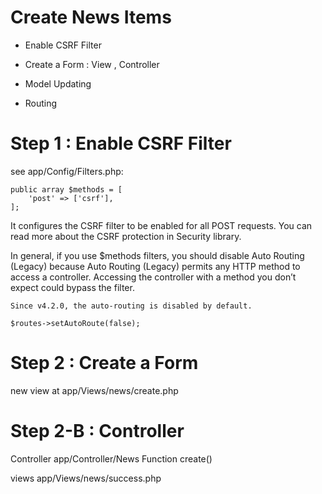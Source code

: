 # Create News Items

- Enable CSRF Filter

- Create a Form : View , Controller

- Model Updating

- Routing 


# Step 1 : Enable CSRF Filter

see  app/Config/Filters.php:

    public array $methods = [
        'post' => ['csrf'],
    ];

It configures the CSRF filter to be enabled for all POST requests. You can read more about the CSRF protection in Security library.

In general, if you use $methods filters, you should disable Auto Routing (Legacy) because Auto Routing (Legacy) permits any HTTP method to access a controller. Accessing the controller with a method you don’t expect could bypass the filter.
    
    Since v4.2.0, the auto-routing is disabled by default.

    $routes->setAutoRoute(false);

# Step 2 : Create a Form 

new view at app/Views/news/create.php


# Step 2-B : Controller

 Controller app/Controller/News 
 Function create()

 views app/Views/news/success.php
